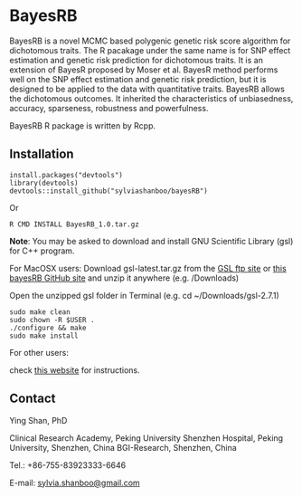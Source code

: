 # BayesRB
BayesRB is a novel MCMC based polygenic genetic risk score algorithm for dichotomous traits. The R pacakage under the same name is for SNP effect estimation and genetic risk prediction for dichotomous traits. It is an extension of BayesR proposed by Moser et al. BayesR method performs well on the SNP effect estimation and genetic risk prediction, but it is designed to be applied to the data with quantitative traits. BayesRB allows the dichotomous outcomes. It inherited the characteristics of unbiasedness, accuracy, sparseness, robustness and powerfulness. 

BayesRB R package is written by Rcpp.

## Installation
```
install.packages("devtools")
library(devtools)
devtools::install_github("sylviashanboo/bayesRB")
```
Or
```
R CMD INSTALL BayesRB_1.0.tar.gz
```

**Note**: You may be asked to download and install GNU Scientific Library (gsl) for C++ program. 

For MacOSX users:
Download gsl-latest.tar.gz from the [GSL ftp site](https://www.gnu.org/software/gsl/) or [this bayesRB GitHub site](https://github.com/sylviashanboo/bayesRB/) and unzip it anywhere (e.g. /Downloads)

Open the unzipped gsl folder in Terminal (e.g. cd ~/Downloads/gsl-2.7.1)
```
sudo make clean
sudo chown -R $USER .
./configure && make
sudo make install
```

For other users: 

check [this website](https://gist.github.com/TysonRayJones/af7bedcdb8dc59868c7966232b4da903) for instructions.



## Contact
Ying Shan, PhD

Clinical Research Academy, Peking University Shenzhen Hospital, Peking University, Shenzhen, China
BGI-Research, Shenzhen, China

Tel.: +86-755-83923333-6646

E-mail: sylvia.shanboo@gmail.com

